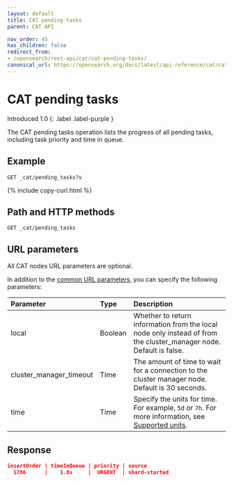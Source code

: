 ```yaml
---
layout: default
title: CAT pending tasks
parent: CAT API

nav_order: 45
has_children: false
redirect_from:
- /opensearch/rest-api/cat/cat-pending-tasks/
canonical_url: https://opensearch.org/docs/latest/api-reference/cat/cat-pending-tasks/
---
```


# CAT pending tasks
Introduced 1.0
{: .label .label-purple }

The CAT pending tasks operation lists the progress of all pending tasks, including task priority and time in queue.

## Example

```
GET _cat/pending_tasks?v
```
{% include copy-curl.html %}

## Path and HTTP methods

```
GET _cat/pending_tasks
```

## URL parameters

All CAT nodes URL parameters are optional.

In addition to the [common URL parameters]({{site.url}}{{site.baseurl}}/api-reference/cat/index), you can specify the following parameters:

Parameter | Type | Description
:--- | :--- | :---
local | Boolean | Whether to return information from the local node only instead of from the cluster_manager node. Default is false.
cluster_manager_timeout | Time | The amount of time to wait for a connection to the cluster manager node. Default is 30 seconds.
time | Time | Specify the units for time. For example, `5d` or `7h`. For more information, see [Supported units]({{site.url}}{{site.baseurl}}/opensearch/units/).

## Response

```json
insertOrder | timeInQueue | priority | source
  1786      |    1.8s     |  URGENT  | shard-started
```
